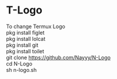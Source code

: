 # T-Logo
To change Termux Logo<br>
pkg install figlet<br>
pkg install lolcat<br>
pkg install git<br>
pkg install toilet<br>
git clone https://github.com/Nayyy/N-Logo<br>
cd N-Logo<br>
sh n-logo.sh<br>
